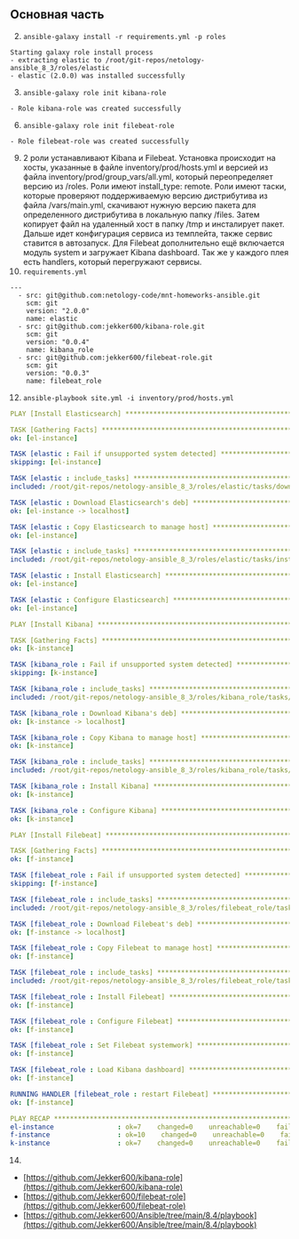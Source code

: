 ## Основная часть

2. `ansible-galaxy install -r requirements.yml -p roles`
```
Starting galaxy role install process
- extracting elastic to /root/git-repos/netology-ansible_8_3/roles/elastic
- elastic (2.0.0) was installed successfully
```
3. `ansible-galaxy role init kibana-role`
```
- Role kibana-role was created successfully
```
6. `ansible-galaxy role init filebeat-role`
```
- Role filebeat-role was created successfully
```
9. 2 роли устанавливают Kibana и Filebeat. Установка происходит на хосты, указанные в файле inventory/prod/hosts.yml и версией из файла inventory/prod/group_vars/all.yml, который переопределяет версию из /roles. Роли имеют install_type: remote. Роли имеют таски, которые проверяют поддерживаемую версию дистрибутива из файла /vars/main.yml, скачивают нужную версию пакета для определенного дистрибутива в локальную папку /files. Затем копирует файл на удаленный хост в папку /tmp и инсталирует пакет. Дальше идет конфигурация сервиса из темплейта, также сервис ставится в автозапуск. Для Filebeat дополнительно ещё включается модуль system и загружает Kibana dashboard. Так же у каждого плея есть handlers, который перегружают сервисы.
10. `requirements.yml`
```
---
  - src: git@github.com:netology-code/mnt-homeworks-ansible.git
    scm: git
    version: "2.0.0"
    name: elastic
  - src: git@github.com:jekker600/kibana-role.git
    scm: git
    version: "0.0.4"
    name: kibana_role
  - src: git@github.com:jekker600/filebeat-role.git
    scm: git
    version: "0.0.3"
    name: filebeat_role      
```
12. `ansible-playbook site.yml -i inventory/prod/hosts.yml`
```yml
PLAY [Install Elasticsearch] ******************************************************************************************************

TASK [Gathering Facts] ************************************************************************************************************
ok: [el-instance]

TASK [elastic : Fail if unsupported system detected] ******************************************************************************
skipping: [el-instance]

TASK [elastic : include_tasks] ****************************************************************************************************
included: /root/git-repos/netology-ansible_8_3/roles/elastic/tasks/download_apt.yml for el-instance

TASK [elastic : Download Elasticsearch's deb] *************************************************************************************
ok: [el-instance -> localhost]

TASK [elastic : Copy Elasticsearch to manage host] ********************************************************************************
ok: [el-instance]

TASK [elastic : include_tasks] ****************************************************************************************************
included: /root/git-repos/netology-ansible_8_3/roles/elastic/tasks/install_apt.yml for el-instance

TASK [elastic : Install Elasticsearch] ********************************************************************************************
ok: [el-instance]

TASK [elastic : Configure Elasticsearch] ******************************************************************************************
ok: [el-instance]

PLAY [Install Kibana] *************************************************************************************************************

TASK [Gathering Facts] ************************************************************************************************************
ok: [k-instance]

TASK [kibana_role : Fail if unsupported system detected] **************************************************************************
skipping: [k-instance]

TASK [kibana_role : include_tasks] ************************************************************************************************
included: /root/git-repos/netology-ansible_8_3/roles/kibana_role/tasks/download_apt.yml for k-instance

TASK [kibana_role : Download Kibana's deb] ****************************************************************************************
ok: [k-instance -> localhost]

TASK [kibana_role : Copy Kibana to manage host] ***********************************************************************************
ok: [k-instance]

TASK [kibana_role : include_tasks] ************************************************************************************************
included: /root/git-repos/netology-ansible_8_3/roles/kibana_role/tasks/install_apt.yml for k-instance

TASK [kibana_role : Install Kibana] ***********************************************************************************************
ok: [k-instance]

TASK [kibana_role : Configure Kibana] *********************************************************************************************
ok: [k-instance]

PLAY [Install Filebeat] ***********************************************************************************************************

TASK [Gathering Facts] ************************************************************************************************************
ok: [f-instance]

TASK [filebeat_role : Fail if unsupported system detected] ************************************************************************
skipping: [f-instance]

TASK [filebeat_role : include_tasks] **********************************************************************************************
included: /root/git-repos/netology-ansible_8_3/roles/filebeat_role/tasks/download_apt.yml for f-instance

TASK [filebeat_role : Download Filebeat's deb] ************************************************************************************
ok: [f-instance -> localhost]

TASK [filebeat_role : Copy Filebeat to manage host] *******************************************************************************
ok: [f-instance]

TASK [filebeat_role : include_tasks] **********************************************************************************************
included: /root/git-repos/netology-ansible_8_3/roles/filebeat_role/tasks/install_apt.yml for f-instance

TASK [filebeat_role : Install Filebeat] *******************************************************************************************
ok: [f-instance]

TASK [filebeat_role : Configure Filebeat] *****************************************************************************************
ok: [f-instance]

TASK [filebeat_role : Set Filebeat systemwork] ************************************************************************************
ok: [f-instance]

TASK [filebeat_role : Load Kibana dashboard] **************************************************************************************
ok: [f-instance]

RUNNING HANDLER [filebeat_role : restart Filebeat] ********************************************************************************
ok: [f-instance]

PLAY RECAP ************************************************************************************************************************
el-instance                : ok=7    changed=0    unreachable=0    failed=0    skipped=1    rescued=0    ignored=0
f-instance                 : ok=10    changed=0    unreachable=0    failed=0    skipped=1    rescued=0    ignored=0
k-instance                 : ok=7    changed=0    unreachable=0    failed=0    skipped=1    rescued=0    ignored=0
```
14.
- [https://github.com/Jekker600/kibana-role](https://github.com/Jekker600/kibana-role)
- [https://github.com/Jekker600/filebeat-role](https://github.com/Jekker600/filebeat-role)
- [https://github.com/Jekker600/Ansible/tree/main/8.4/playbook](https://github.com/Jekker600/Ansible/tree/main/8.4/playbook)
